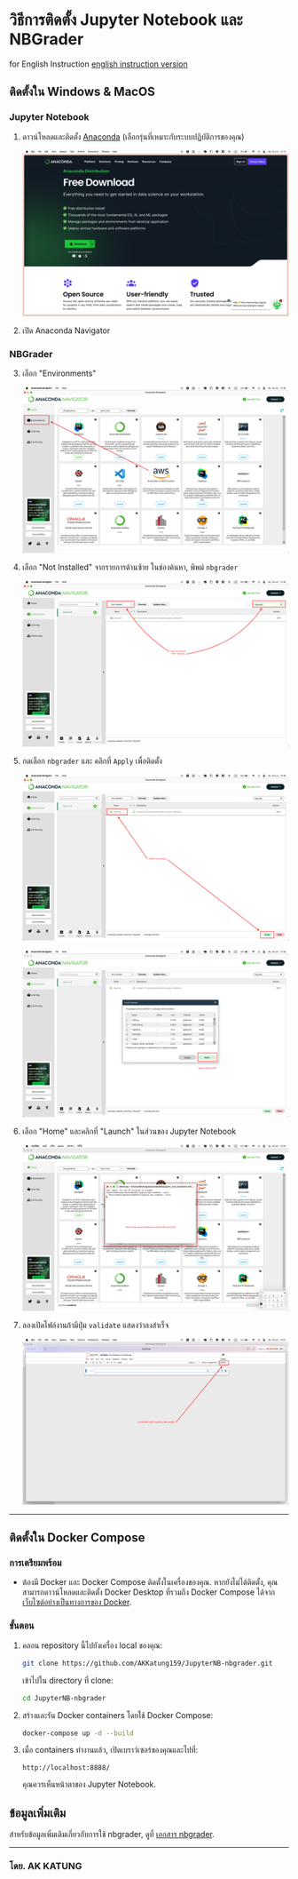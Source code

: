 # วิธีการติดตั้ง Jupyter Notebook และ NBGrader
for English Instruction [english instruction version](https://github.com/AKKatung159/JupyterNB-nbgrader/blob/main/ReadmeEN.md)
## ติดตั้งใน Windows & MacOS

### Jupyter Notebook
1. ดาวน์โหลดและติดตั้ง [Anaconda](https://www.anaconda.com/products/individual) (เลือกรุ่นที่เหมาะกับระบบปฏิบัติการของคุณ)
   
    ![download anaconda](./Picture/pic1.png)

2. เปิด Anaconda Navigator
   
### NBGrader
3. เลือก "Environments"
   
    ![choose Environments](./Picture/pic2.png)

4. เลือก "Not Installed" จากรายการด้านซ้าย ในช่องค้นหา, พิพม์ `nbgrader`
   
    ![search nbgrader](./Picture/pic3.png)

5. กดเลือก `nbgrader` และ คลิกที่ `Apply` เพื่อติดตั้ง
   
    ![apply](./Picture/pic4.png)

    ![continue apply](./Picture/pic5.png)

6. เลือก "Home" และคลิกที่ "Launch" ในส่วนของ Jupyter Notebook
   
    ![open Jupyter Notebook](./Picture/pic6.png)

7. ลองเปิดไฟล์งานถ้ามีปุ่ม `validate` แสดงว่าลงสำเร็จ

    ![finished](./Picture//pic7.png)

---

## ติดตั้งใน Docker Compose

### การเตรียมพร้อม
- ต้องมี Docker และ Docker Compose ติดตั้งในเครื่องของคุณ. หากยังไม่ได้ติดตั้ง, คุณสามารถดาวน์โหลดและติดตั้ง Docker Desktop ที่รวมถึง Docker Compose ได้จาก [เว็บไซต์อย่างเป็นทางการของ Docker](https://www.docker.com/products/docker-desktop).

### ขั้นตอน

1. คลอน repository นี้ไปยังเครื่อง local ของคุณ:
    ```bash
    git clone https://github.com/AKKatung159/JupyterNB-nbgrader.git
    ```
    เข้าไปใน directory ที่ clone:
    ```bash
    cd JupyterNB-nbgrader
    ```

2. สร้างและรัน Docker containers โดยใช้ Docker Compose:
    ```bash
    docker-compose up -d --build
    ```

3. เมื่อ containers ทำงานแล้ว, เปิดเบราว์เซอร์ของคุณและไปที่:
    ```
    http://localhost:8888/
    ```
    คุณควรเห็นหน้าตาของ Jupyter Notebook.

## ข้อมูลเพิ่มเติม

สำหรับข้อมูลเพิ่มเติมเกี่ยวกับการใช้ nbgrader, ดูที่ [เอกสาร nbgrader](https://nbgrader.readthedocs.io/en/stable/).

---
### โดย. AK KATUNG
